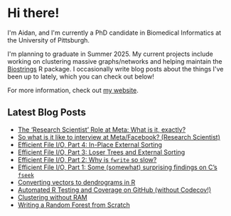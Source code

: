# Hi there!

I'm Aidan, and I'm currently a PhD candidate in Biomedical Informatics at the University of Pittsburgh. 

I'm planning to graduate in Summer 2025. 
My current projects include working on clustering massive graphs/networks and helping maintain the [Biostrings](https://github.com/Bioconductor/Biostrings) R package.
I occasionally write blog posts about the things I've been up to lately, which you can check out below!

For more information, check out [my website](https://ahl27.com).

## Latest Blog Posts
<!-- BLOG-POST-LIST:START -->
- [The ‘Research Scientist’ Role at Meta: What is it, exactly?](https://www.ahl27.com/posts/2025/03/meta-rs-types/)
- [So what is it like to interview at Meta/Facebook? &lpar;Research Scientist&rpar;](https://www.ahl27.com/posts/2025/02/meta-interview/)
- [Efficient File I/O, Part 4: In-Place External Sorting](https://www.ahl27.com/posts/2024/12/inplace-external-io/)
- [Efficient File I/O, Part 3: Loser Trees and External Sorting](https://www.ahl27.com/posts/2024/12/loser-trees-io/)
- [Efficient File I/O, Part 2: Why is `fwrite` so slow?](https://www.ahl27.com/posts/2024/12/fwrite-io/)
- [Efficient File I/O, Part 1: Some &lpar;somewhat&rpar; surprising findings on C’s `fseek`](https://www.ahl27.com/posts/2024/10/fseek/)
- [Converting vectors to dendrograms in R](https://www.ahl27.com/posts/2024/08/dend-bst/)
- [Automated R Testing and Coverage on GitHub &lpar;without Codecov!&rpar;](https://www.ahl27.com/posts/2024/08/github-unit/)
- [Clustering without RAM](https://www.ahl27.com/posts/2024/03/oomcluster/)
- [Writing a Random Forest from Scratch](https://www.ahl27.com/posts/2024/01/randomforest/)
<!-- BLOG-POST-LIST:END -->

<!--
**ahl27/ahl27** is a ✨ _special_ ✨ repository because its `README.md` (this file) appears on your GitHub profile.

Here are some ideas to get you started:

- 🔭 I’m currently working on ...
- 🌱 I’m currently learning ...
- 👯 I’m looking to collaborate on ...
- 🤔 I’m looking for help with ...
- 💬 Ask me about ...
- 📫 How to reach me: ...
- 😄 Pronouns: ...
- ⚡ Fun fact: ...
-->
